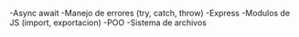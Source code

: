 -Async await
-Manejo de errores (try, catch, throw)
-Express 
-Modulos de JS (import, exportacion)
-POO
-Sistema de archivos


